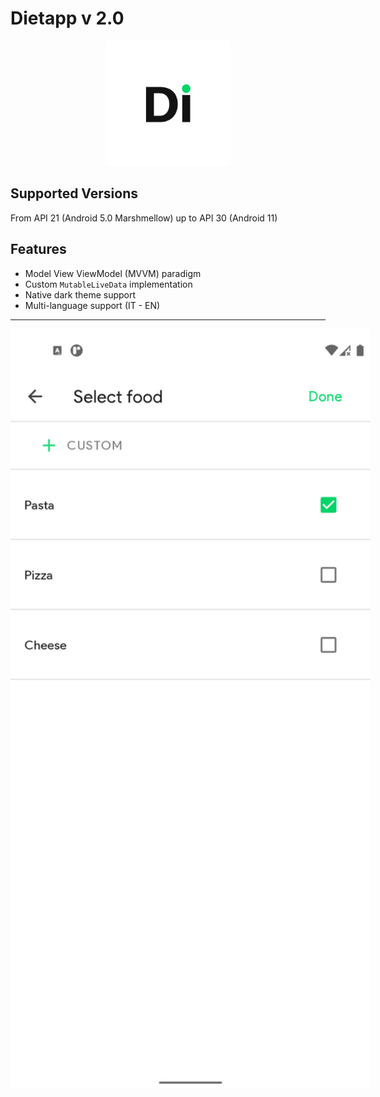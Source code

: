 # Dietapp v 2.0
<p align="center">
  <img src="app/screenshots/Screen_0.png" width="200" height="200"/>
</p>

## Supported Versions
From API 21 (Android 5.0 Marshmellow) up to API 30 (Android 11)

## Features
* Model View ViewModel (MVVM) paradigm
* Custom ```MutableLiveData``` implementation
* Native dark theme support
* Multi-language support (IT - EN)

---

<p float="center">
  <div style="width: 1440px; height: 3040px;" align="left">
  <img src="app/screenshots/Screen_1.png" width="40%" height="40%"/>
  </div>
  <div style="width: 1440px; height: 3040px;" align="right">
  <img src="app/screenshots/Screen_2.png" width="40%" height="40%"/>
  </div>
</p>

<p float="center">
  <div style="width: 1440px; height: 3040px;">
  <img src="app/screenshots/Screen_3.png" width="40%" height="40%" align="left"/>
  </div>
  <div style="width: 1440px; height: 3040px;">
  <img src="app/screenshots/Screen_4.png" width="40%" height="40%" align="left"/>
  </div>
</p>
